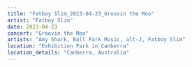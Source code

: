 ```yaml
---
title: "Fatboy Slim_2023-04-23_Groovin the Moo"
artist: "Fatboy Slim"
date: 2023-04-23
concert: "Groovin the Moo"
artists: "Amy Shark, Ball Park Music, alt-J, Fatboy Slim"
location: "Exhibition Park in Canberra"
location_details: "Canberra, Australia"
---
```

